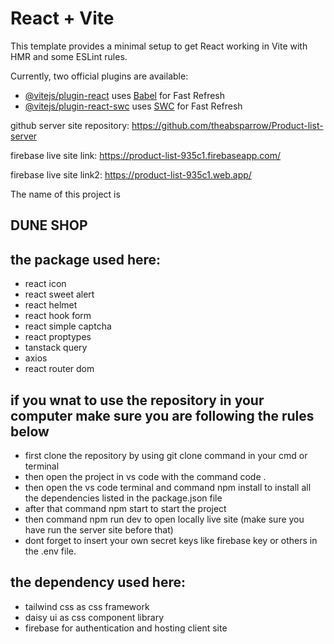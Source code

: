 # React + Vite

This template provides a minimal setup to get React working in Vite with HMR and some ESLint rules.

Currently, two official plugins are available:

- [@vitejs/plugin-react](https://github.com/vitejs/vite-plugin-react/blob/main/packages/plugin-react/README.md) uses [Babel](https://babeljs.io/) for Fast Refresh
- [@vitejs/plugin-react-swc](https://github.com/vitejs/vite-plugin-react-swc) uses [SWC](https://swc.rs/) for Fast Refresh


github server site repository: https://github.com/theabsparrow/Product-list-server

firebase live site link: https://product-list-935c1.firebaseapp.com/

firebase live site link2: https://product-list-935c1.web.app/

The name of this project is 
## DUNE SHOP

## the package used here: 
- react icon
- react sweet alert
- react helmet
- react hook form
- react simple captcha
- react proptypes
- tanstack query
- axios
- react router dom

## if you wnat to use the repository in your computer make sure you are following the rules below
- first clone the repository by using git clone command in your cmd or terminal
- then open the project in vs code with the command code .
- then open the vs code terminal and command npm install to install all the dependencies listed in the package.json file
- after that command npm start to start the project
- then command npm run dev to open locally live site (make sure you have run the server site before that)
- dont forget to insert your own secret keys like firebase key or others in the .env file.

## the dependency used here:
- tailwind css as css framework
- daisy ui as css component library
- firebase for authentication and hosting client site

